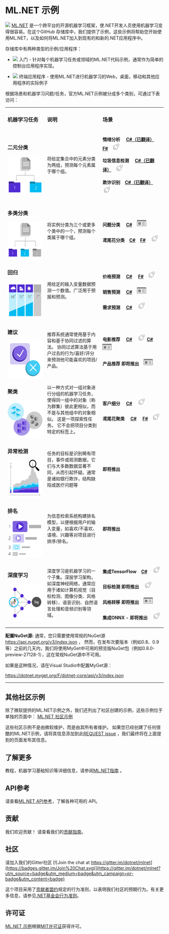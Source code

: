# ML.NET 示例
[![](https://dotnet.visualstudio.com/_apis/public/build/definitions/9ee6d478-d288-47f7-aacc-f6e6d082ae6d/22/badge)](https://dotnet.visualstudio.com/public/_build/index?definitionId=22 )
[ML.NET](https://www.microsoft.com/net/learn/apps/machine-learning-and-ai/ml-dotnet) 是一个跨平台的开源机器学习框架，使.NET开发人员使用机器学习变得很容易。在这个GitHub 存储库中，我们提供了示例，这些示例将帮助您开始使用ML.NET，以及如何将ML.NET加入到现有的和新的.NET应用程序中。

存储库中有两种类型的示例/应用程序：

* ![](https://github.com/dotnet/machinelearning-samples/blob/features/samples-new-api/images/app-type-getting-started.png)  入门 - 针对每个机器学习任务或领域的ML.NET代码示例，通常作为简单的控制台应用程序实现。 

* ![](https://github.com/dotnet/machinelearning-samples/blob/features/samples-new-api/images/app-type-e2e.png)  终端应用程序 - 使用ML.NET进行机器学习的Web，桌面，移动和其他应用程序的实际例子

根据场景和机器学习问题/任务，官方ML.NET示例被分成多个类别，可通过下表访问：

<table>
 <tr>
   <td width="25%">
      <h3><b>机器学习任务</b></h3>
  </td>
  <td>
      <h3 width="35%"><b>说明</b></h3>
  </td>
  <td>
      <h3><b>场景</b></h3>
  </td>
 </tr>
 <tr>
   <td width="25%">
      <h3>二元分类</h3>
      <img src="images/Binary Classification.png" alt="二元分类 图表" width="120" height="120"  align="middle">
  </td>
  <td width="35%">
  将给定集合中的元素分类为两组，预测每个元素属于哪个组。
  </td>
    <td>
      <h4>情绪分析 &nbsp;&nbsp;&nbsp;
      <a href="samples/csharp/getting-started/BinaryClassification_SentimentAnalysis">C#（已翻译）</a> &nbsp; &nbsp; <a href="samples/fsharp/getting-started/BinaryClassification_SentimentAnalysis">F#</a>&nbsp;&nbsp;&nbsp;<img src="images/app-type-getting-started.png" alt="入门图标"></h4>
      <h4>垃圾信息检测 &nbsp;&nbsp;&nbsp;
      <a href="samples/csharp/getting-started/BinaryClassification_SpamDetection">C#（已翻译）</a>&nbsp;&nbsp;&nbsp;<img src="images/app-type-getting-started.png" alt="入门图标"></h4>
      <h4>欺诈识别 &nbsp;&nbsp;&nbsp;<a href="samples/csharp/getting-started/BinaryClassification_CreditCardFraudDetection">C#（已翻译）</a> &nbsp;&nbsp;&nbsp;<img src="images/app-type-getting-started.png" alt="入门图标"></h4>
  </td>
 </tr>
 <tr>
   <td width="25%">
      <h3>多类分类</h3>
      <img src="images/Multiple Classification.png" alt="多类分类" width="120" height="120"  align="middle">
  </td>
  <td width="35%">
  将实例分类为三个或更多个类中的一个，预测每个类属于哪个组。
  </td>
  <td>
      <h4>问题分类 &nbsp;&nbsp;&nbsp;
      <a href="samples/csharp/end-to-end-apps/MulticlassClassification-GitHubLabeler">C#</a> &nbsp;&nbsp;&nbsp;<img src="images/app-type-e2e.png" alt="终端应用程序图标"></h4>
      <h4>鸢尾花分类 &nbsp;&nbsp;&nbsp;<a href="samples/csharp/getting-started/MulticlassClassification_Iris">C#</a> &nbsp; &nbsp;<a href="samples/fsharp/getting-started/MulticlassClassification_Iris">F#</a> &nbsp;&nbsp;&nbsp;<img src="images/app-type-getting-started.png" alt="入门图标"></h4>
  </td>
 </tr>
 <tr>
   <td width="25%">
      <h3>回归</h3>
      <img src="images/Regression.png" alt="回归图标" width="120" height="120"  align="middle">
  </td>
  <td width="35%">
  用给定的输入变量数据预测一个数值。广泛用于预报和预测。
  </td>
  <td>
      <h4>价格预测 &nbsp;&nbsp;&nbsp;
      <a href="samples/csharp/getting-started/Regression_TaxiFarePrediction">C#</a> &nbsp; &nbsp; <a href="samples/fsharp/getting-started/Regression_TaxiFarePrediction">F#</a>&nbsp;&nbsp;&nbsp;<img src="images/app-type-getting-started.png" alt="入门图标"></h4>
      <h4>销售预测 &nbsp;&nbsp;&nbsp;
      <a href="samples/csharp/end-to-end-apps/Regression-SalesForecast">C#</a>  &nbsp;&nbsp;&nbsp;<img src="images/app-type-e2e.png" alt="终端应用程序图标"></h4>
      <h4>需求预测 &nbsp;&nbsp;&nbsp;
      <a href="samples/csharp/getting-started/Regression_BikeSharingDemand">C#</a> &nbsp;&nbsp;&nbsp;<img src="images/app-type-getting-started.png" alt="入门图标"></h4>
  </td>
 </tr>
 <tr>
   <td width="25%">
      <h3>建议</h3>
      <img src="images/Recommendation.png" alt="建议图标" width="120" height="120"  align="middle">
  </td>
  <td width="35%">
  推荐系统通常使用基于内容和基于协同过滤的算法。 协同过滤算法基于用户过去的行为/喜好/评分来预测他可能喜欢的项目/产品。
  </td>
  <td>
      <h4>电影推荐 &nbsp;&nbsp;&nbsp;
        <a href="samples/csharp/getting-started/MatrixFactorization_MovieRecommendation">C#</a> &nbsp;&nbsp;&nbsp;<img src="images/app-type-getting-started.png" alt="入门图标">
        <a href="samples/csharp/end-to-end-apps/Recommendation-MovieRecommender">C#</a> &nbsp;&nbsp;&nbsp;<img src="images/app-type-e2e.png" alt="终端应用程序图标"> </h4>
       <h4>产品推荐  即将推出 &nbsp;&nbsp;&nbsp;<img src="images/app-type-e2e.png" alt="终端应用程序图标"></h4>
  </td>
 </tr>
  <tr>
   <td width="25%">
      <h3>聚类</h3>
      <img src="images/Clustering.png" alt="聚类绘图" width="120" height="120"  align="middle">
  </td>
  <td width="35%">
  以一种方式对一组对象进行分组的机器学习任务，使得同一组中的对象（称为群集）彼此更相似，而不是与其他组中的对象相似。 这是一项探索性任务。 它不会把项目分类到特定的标签上。
  </td>
  <td>
      <h4>客户细分 &nbsp;&nbsp;&nbsp;
      <a href="samples/csharp/getting-started/Clustering_CustomerSegmentation">C#</a> &nbsp;&nbsp;&nbsp;<img src="images/app-type-getting-started.png" alt="入门图标"></h4>
      <h4>鸢尾花聚类 &nbsp;&nbsp;&nbsp;
      <a href="samples/csharp/getting-started/Clustering_Iris">C#</a> &nbsp; &nbsp; <a href="samples/fsharp/getting-started/Clustering_Iris">F#</a>&nbsp;&nbsp;&nbsp;<img src="images/app-type-getting-started.png" alt="入门图标"></h4>
  </td>
 </tr>
  <tr>
   <td width="25%">
      <h3>异常检测</h3>
      <img src="images/Anomaly Detection.png" alt="异常检测图表" width="120" height="120"  align="middle">
  </td>
  <td width="35%">
任务的目标是识别稀有项目，事件或观测数据，它们与大多数数据显著不同，从而引起怀疑。通常是诸如银行欺诈，结构缺陷或医疗问题等
  </td>
  <td>
      <h4>即将推出</h4>
  </td>
 </tr>
  <tr>
   <td width="25%">
      <h3>排名</h3>
      <img src="images/Ranking.png" alt="排名标志" width="120" height="120"  align="middle">
  </td>
  <td width="35%">
  为信息检索系统构建排名模型，以便根据用户的输入变量，如喜欢/不喜欢、语境、兴趣等对项目进行排序/排名。
  </td>
  <td>
      <h4>即将推出</h4>
  </td>
 </tr>
  <tr>
   <td width="25%">
      <h3>深度学习</h3>
      <img src="images/Deep Learning.png" alt="深度学习标志" width="120" height="120"  align="middle">
  </td>
  <td width="35%">
  深度学习是机器学习的一个子集。深层学习架构，如深度神经网络，通常应用于诸如计算机视觉（目标检测、图像分类、风格转移）、语音识别、自然语言处理和音频识别等领域。
  </td>
  <td>
      <h4>集成TensorFlow &nbsp;&nbsp;&nbsp;<a href="samples/csharp/getting-started/DeepLearning_ImageClassification_TensorFlow">C#</a> &nbsp;&nbsp;&nbsp;<img src="images/app-type-getting-started.png" alt="入门图标"></h4>
      <h4>目标检测 即将推出 &nbsp;&nbsp;&nbsp;<img src="images/app-type-getting-started.png" alt="入门图标"></h4>
      <h4>风格转移  即将推出 &nbsp;&nbsp;&nbsp;<img src="images/app-type-e2e.png" alt="终端应用程序图标"></h4>
      <h4>集成ONNX - 即将推出 &nbsp;&nbsp;&nbsp;<img src="images/app-type-getting-started.png" alt="入门图标"></h4>
  </td>
 </tr>
 </table>

**配置NuGet源:** 通常，您只需要使用常规的NuGet源 https://api.nuget.org/v3/index.json ， 然而，在发布次要版本（例如0.8、0.9等）之前的几天内，我们将使用MyGet中可用的预览版NuGet包（例如0.8.0-preview-27128-1），这在常规NuGet源中不可用。

如果是这种情况，请在Visual Studio中配置MyGet源：

https://dotnet.myget.org/F/dotnet-core/api/v3/index.json

-------------------------------------------------------

## 其他社区示例

除了微软提供的ML.NET示例之外，我们还列出了社区创建的示例，这些示例位于单独的页面中：
[ML.NET 社区示例](https://github.com/dotnet/machinelearning-samples/blob/master/docs/COMMUNITY-SAMPLES.md)

这些社区示例不是由微软维护，而是由其所有者维护。
如果您已经创建了任何很酷的ML.NET示例，请将其信息添加到此[REQUEST issue](https://github.com/dotnet/machinelearning-samples/issues/86) ，我们最终将在上面提到的页面发布其信息。

## 了解更多

教程，机器学习基础知识等详细信息，请参阅[ML.NET指南](https://docs.microsoft.com/en-us/dotnet/machine-learning/) 。

## API参考

请查看[ML.NET API参考](https://docs.microsoft.com/dotnet/api/?view=ml-dotnet)，了解各种可用的 API。

## 贡献

我们欢迎贡献！ 请查看我们的[贡献指南](CONTRIBUTING.md)。

## 社区

请加入我们的Gitter社区 [![Join the chat at https://gitter.im/dotnet/mlnet](https://badges.gitter.im/Join%20Chat.svg)](https://gitter.im/dotnet/mlnet?utm_source=badge&utm_medium=badge&utm_campaign=pr-badge&utm_content=badge)

这个项目采用了[贡献者盟约](http://contributor-covenant.org/)规定的行为准则，以表明我们社区的预期行为。有关更多信息，请参见[.NET基金会行为准则](https://dotnetfoundation.org/code-of-conduct)。

## 许可证

[ML.NET 示例](https://github.com/dotnet/machinelearning-samples)根据[MIT许可证](https://github.com/dotnet/machinelearning-samples/blob/master/LICENSE)获得许可。
